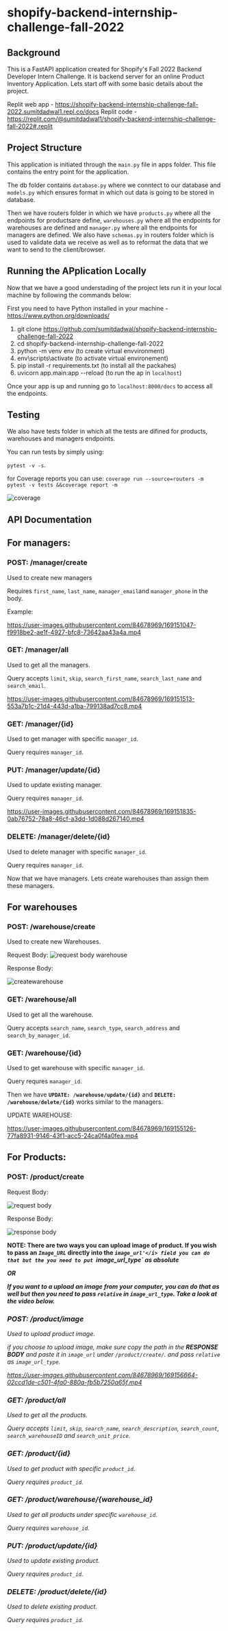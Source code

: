 # shopify-backend-internship-challenge-fall-2022

<h2>Background</h2>

This is a FastAPI application created for Shopify's Fall 2022 Backend Developer Intern Challenge. It is backend server
for an online Product Inventory Application. Lets start off with some basic details about the project.

Replit web app - https://shopify-backend-internship-challenge-fall-2022.sumitdadwal1.repl.co/docs
Replit code - https://replit.com/@sumitdadwal1/shopify-backend-internship-challenge-fall-2022#.replit

<h2>Project Structure</h2>

This application is initiated through the `main.py` file in apps folder. This file contains the entry point for the
application. 

The db folder contains `database.py` where we conntect to our database and `models.py` which ensures format in which out data is going to be stored in database.

Then we have routers folder in which we have `products.py` where all the endpoints for productsare define, `warehouses.py` where all the endpoints for warehouses are defined
and `manager.py` where all the endpoints for managers are defined. We also have `schemas.py` in routers folder which is used to validate data we receive as well as to reformat the data that we want to send to the client/browser.

<h2>Running the APplication Locally</h2>
Now that we have a good understading of the project lets run it in your local machine by following the commands below:

First you need to have Python installed in your machine - https://www.python.org/downloads/

1. git clone https://github.com/sumitdadwal/shopify-backend-internship-challenge-fall-2022
2. cd shopify-backend-internship-challenge-fall-2022
3. python -m venv env (to create virtual envvironment)
4. env\scripts\activate (to activate virtual environement)
5. pip install -r requirements.txt (to install all the packahes)
6. uvicorn app.main:app --reload (to run the ap in `localhost`)

Once your app is up and running go to `localhost:8000/docs` to access all the endpoints.


<h2>Testing</h2>
We also have tests folder in which all the tests are difined for products, warehouses and managers endpoints.

You can run tests by simply using:

`pytest -v -s`.

for Coverage reports you can use:
`coverage run --source=routers -m pytest -v tests &&coverage report -m`

![coverage](https://user-images.githubusercontent.com/84678969/169150488-bcc01eed-7db4-4e6f-971b-7eec5eba3cf0.jpg)


<h2>API Documentation</h2>

<h2> For managers:</h2>


<h3>POST: /manager/create</h3>

Used to create new managers

Requires `first_name`, `last_name`, `manager_email`and `manager_phone` in the body.

Example:

https://user-images.githubusercontent.com/84678969/169151047-f9918be2-ae1f-4927-bfc8-73642aa43a4a.mp4

<h3>GET: /manager/all</h3>

Used to get all the managers.

Query accepts `limit`, `skip`, `search_first_name`, `search_last_name` and `search_email`.


https://user-images.githubusercontent.com/84678969/169151513-553a7b1c-21d4-443d-a1ba-799138ad7cc8.mp4

<h3>GET: /manager/{id}</h3>

Used to get manager with specific `manager_id`.

Query requires `manager_id`.

<h3>PUT: /manager/update/{id}</h3>

Used to update existing manager.

Query requires `manager_id`.

https://user-images.githubusercontent.com/84678969/169151835-0ab76752-78a8-46cf-a3dd-1d088d267140.mp4


<h3>DELETE: /manager/delete/{id}</h3>

Used to delete manager with specific `manager_id`.

Query requires `manager_id`.


Now that we have managers. Lets create warehouses than assign them these managers.

<h2>For warehouses</h2>

<h3>POST: /warehouse/create</h3>

Used to create new Warehouses.

Request Body:
![request body warehouse](https://user-images.githubusercontent.com/84678969/169152749-2e39d9dc-1df0-49b0-8df2-36fbed5a7527.jpg)

Response Body: 

![createwarehouse](https://user-images.githubusercontent.com/84678969/169152825-2402e751-afe3-4fd5-89b5-49502b9cd5ea.jpg)


<h3>GET: /warehouse/all</h3>

Used to get all the warehouse.

Query accepts `search_name`, `search_type`, `search_address` and `search_by_manager_id`.


<h3>GET: /warehouse/{id}</h3>

Used to get warehouse with specific `manager_id`.

Query requres `manager_id`.

Then we have <b>`UPDATE: /warehouse/update/{id}`</b> and <b>`DELETE: /warehouse/delete/{id}`</b> works similar to the managers.

UPDATE WAREHOUSE:


https://user-images.githubusercontent.com/84678969/169155126-77fa8931-9146-43f1-acc5-24ca0f4a0fea.mp4




<h2>For Products:</h2>

<h3>POST: /product/create</h3>


Request Body:

![request body](https://user-images.githubusercontent.com/84678969/169154639-bf8fc323-0500-42ed-aed1-d4cce51df6f0.jpg)

Response Body:

![response body](https://user-images.githubusercontent.com/84678969/169154708-171d1b93-bb56-4145-92a7-a379a60d1a85.jpg)

<b>NOTE:
  There are two ways you can upload image of product. If you wish to pass an <i>`Image_URL`</i> directly into the <i>`image_url'</i> field
  you can do that but the you need to put `image_url_type` as absolute
  
  OR
  
  If you want to a upload an image from your computer, you can do that as well but then you need to pass `relative` in `image_url_type`. Take a look at the video below.
  </b>
  
<h3>POST: /product/image</h3>
Used to upload product image.

if you choose to upload image, make sure copy the path in the <b>RESPONSE BODY</b> and paste it in `image_url` under `/product/create/`. and pass  `relative` as `image_url_type`.



https://user-images.githubusercontent.com/84678969/169156664-02ccd1de-c501-4fa0-880a-fb5b7250a65f.mp4




<h3>GET: /product/all</h3>

Used to get all the products.

Query accepts `limit`, `skip`, `search_name`, `search_description`, `search_count`, `search_warehouseID` and `search_unit_price`.

<h3>GET: /product/{id}</h3>

Used to get product with specific `product_id`.

Query requires `product_id`.

<h3><h3>GET: /product/warehouse/{warehouse_id}</h3>

Used to get all products under specific `warehouse_id`.

Query requires `warehouse_id`.
  
  
<h3>PUT: /product/update/{id}</h3>

Used to update existing product.

Query requires `product_id`.
  
<h3>DELETE: /product/delete/{id}</h3>

Used to delete existing product.

Query requires `product_id`.
  
  
  
 
  
  





